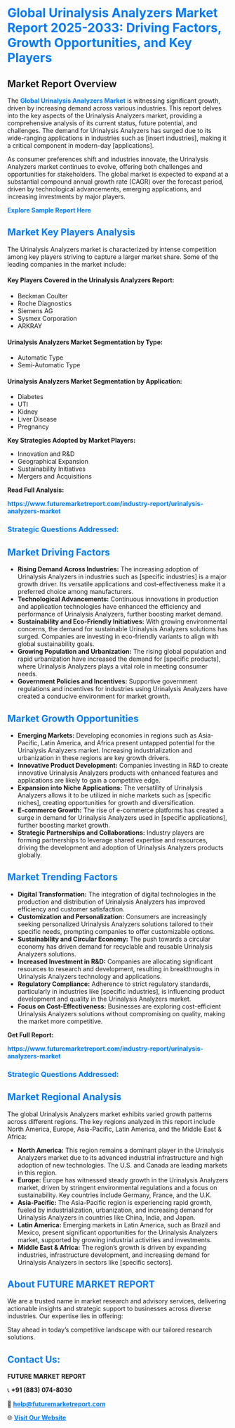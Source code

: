 <h1 style="color: #007BFF;">Global Urinalysis Analyzers Market Report 2025-2033: Driving Factors, Growth Opportunities, and Key Players</h1>

<section id="overview">
<h2>Market Report Overview</h2>
<p>The <a href="https://www.futuremarketreport.com/industry-report/urinalysis-analyzers-market" style="color: #007BFF; text-decoration: none;"><strong>Global Urinalysis Analyzers Market</strong></a> is witnessing significant growth, driven by increasing demand across various industries. This report delves into the key aspects of the Urinalysis Analyzers market, providing a comprehensive analysis of its current status, future potential, and challenges. The demand for Urinalysis Analyzers has surged due to its wide-ranging applications in industries such as [insert industries], making it a critical component in modern-day [applications].</p>
<p>As consumer preferences shift and industries innovate, the Urinalysis Analyzers market continues to evolve, offering both challenges and opportunities for stakeholders. The global market is expected to expand at a substantial compound annual growth rate (CAGR) over the forecast period, driven by technological advancements, emerging applications, and increasing investments by major players.</p>
</section>

<section id="overview">
<p><a href="https://www.futuremarketreport.com/request-sample/reportId=85563" style="color: #007BFF; text-decoration: none;"><strong>Explore Sample Report Here</strong></a></p>
</section>

<section id="key-players">
<h2 style="color: #007BFF;">Market Key Players Analysis</h2>
<p>The Urinalysis Analyzers market is characterized by intense competition among key players striving to capture a larger market share. Some of the leading companies in the market include:</p>
<h4>Key Players Covered in the Urinalysis Analyzers Report:</h4>
<ul><li>Beckman Coulter</li><li>Roche Diagnostics</li><li>Siemens AG</li><li>Sysmex Corporation</li><li>ARKRAY</li></ul>
<h4>Urinalysis Analyzers Market Segmentation by Type:</h4>
<ul><li>Automatic Type</li><li>Semi-Automatic Type</li></ul>

<h4>Urinalysis Analyzers Market Segmentation by Application:</h4>
<ul><li>Diabetes</li><li>UTI</li><li>Kidney</li><li>Liver Disease</li><li>Pregnancy</li></ul>
<p><strong>Key Strategies Adopted by Market Players:</strong></p>
<ul>
<li>Innovation and R&D</li>
<li>Geographical Expansion</li>
<li>Sustainability Initiatives</li>
<li>Mergers and Acquisitions</li>
</ul>
</section>

<section>
<p><strong>Read Full Analysis: </strong></p><a href="https://www.futuremarketreport.com/industry-report/urinalysis-analyzers-market" style="color: #007BFF; text-decoration: none;"><strong>https://www.futuremarketreport.com/industry-report/urinalysis-analyzers-market</strong></a>
<h3 style="color: #007BFF;">Strategic Questions Addressed:</h3>
</section>

<section id="driving-factors">
<h2 style="color: #007BFF;">Market Driving Factors</h2>
<ul>
<li><strong>Rising Demand Across Industries:</strong> The increasing adoption of Urinalysis Analyzers in industries such as [specific industries] is a major growth driver. Its versatile applications and cost-effectiveness make it a preferred choice among manufacturers.</li>
<li><strong>Technological Advancements:</strong> Continuous innovations in production and application technologies have enhanced the efficiency and performance of Urinalysis Analyzers, further boosting market demand.</li>
<li><strong>Sustainability and Eco-Friendly Initiatives:</strong> With growing environmental concerns, the demand for sustainable Urinalysis Analyzers solutions has surged. Companies are investing in eco-friendly variants to align with global sustainability goals.</li>
<li><strong>Growing Population and Urbanization:</strong> The rising global population and rapid urbanization have increased the demand for [specific products], where Urinalysis Analyzers plays a vital role in meeting consumer needs.</li>
<li><strong>Government Policies and Incentives:</strong> Supportive government regulations and incentives for industries using Urinalysis Analyzers have created a conducive environment for market growth.</li>
</ul>
</section>

<section id="growth-opportunities">
<h2 style="color: #007BFF;">Market Growth Opportunities</h2>
<ul>
<li><strong>Emerging Markets:</strong> Developing economies in regions such as Asia-Pacific, Latin America, and Africa present untapped potential for the Urinalysis Analyzers market. Increasing industrialization and urbanization in these regions are key growth drivers.</li>
<li><strong>Innovative Product Development:</strong> Companies investing in R&D to create innovative Urinalysis Analyzers products with enhanced features and applications are likely to gain a competitive edge.</li>
<li><strong>Expansion into Niche Applications:</strong> The versatility of Urinalysis Analyzers allows it to be utilized in niche markets such as [specific niches], creating opportunities for growth and diversification.</li>
<li><strong>E-commerce Growth:</strong> The rise of e-commerce platforms has created a surge in demand for Urinalysis Analyzers used in [specific applications], further boosting market growth.</li>
<li><strong>Strategic Partnerships and Collaborations:</strong> Industry players are forming partnerships to leverage shared expertise and resources, driving the development and adoption of Urinalysis Analyzers products globally.</li>
</ul>
</section>

<section id="trending-factors">
<h2 style="color: #007BFF;">Market Trending Factors</h2>
<ul>
<li><strong>Digital Transformation:</strong> The integration of digital technologies in the production and distribution of Urinalysis Analyzers has improved efficiency and customer satisfaction.</li>
<li><strong>Customization and Personalization:</strong> Consumers are increasingly seeking personalized Urinalysis Analyzers solutions tailored to their specific needs, prompting companies to offer customizable options.</li>
<li><strong>Sustainability and Circular Economy:</strong> The push towards a circular economy has driven demand for recyclable and reusable Urinalysis Analyzers solutions.</li>
<li><strong>Increased Investment in R&D:</strong> Companies are allocating significant resources to research and development, resulting in breakthroughs in Urinalysis Analyzers technology and applications.</li>
<li><strong>Regulatory Compliance:</strong> Adherence to strict regulatory standards, particularly in industries like [specific industries], is influencing product development and quality in the Urinalysis Analyzers market.</li>
<li><strong>Focus on Cost-Effectiveness:</strong> Businesses are exploring cost-efficient Urinalysis Analyzers solutions without compromising on quality, making the market more competitive.</li>
</ul>
</section>

<section>
<p><strong>Get Full Report: </strong></p><a href="https://www.futuremarketreport.com/industry-report/urinalysis-analyzers-market" style="color: #007BFF; text-decoration: none;"><strong>https://www.futuremarketreport.com/industry-report/urinalysis-analyzers-market</strong></a>
<h3 style="color: #007BFF;">Strategic Questions Addressed:</h3>
</section>


<section id="regional-analysis">
<h2 style="color: #007BFF;">Market Regional Analysis</h2>
<p>The global Urinalysis Analyzers market exhibits varied growth patterns across different regions. The key regions analyzed in this report include North America, Europe, Asia-Pacific, Latin America, and the Middle East & Africa:</p>
<ul>
<li><strong>North America:</strong> This region remains a dominant player in the Urinalysis Analyzers market due to its advanced industrial infrastructure and high adoption of new technologies. The U.S. and Canada are leading markets in this region.</li>
<li><strong>Europe:</strong> Europe has witnessed steady growth in the Urinalysis Analyzers market, driven by stringent environmental regulations and a focus on sustainability. Key countries include Germany, France, and the U.K.</li>
<li><strong>Asia-Pacific:</strong> The Asia-Pacific region is experiencing rapid growth, fueled by industrialization, urbanization, and increasing demand for Urinalysis Analyzers in countries like China, India, and Japan.</li>
<li><strong>Latin America:</strong> Emerging markets in Latin America, such as Brazil and Mexico, present significant opportunities for the Urinalysis Analyzers market, supported by growing industrial activities and investments.</li>
<li><strong>Middle East & Africa:</strong> The region’s growth is driven by expanding industries, infrastructure development, and increasing demand for Urinalysis Analyzers in sectors like [specific sectors].</li>
</ul>
</section>

<footer>
<h2 style="color: #007BFF;">About FUTURE MARKET REPORT</h2>
<p>We are a trusted name in market research and advisory services, delivering actionable insights and strategic support to businesses across diverse industries. Our expertise lies in offering:</p>

<p>Stay ahead in today’s competitive landscape with our tailored research solutions.</p>

<h2 style="color: #007BFF;">Contact Us:</h2>
<p><strong>FUTURE MARKET REPORT</strong></p>
<p>📞 <strong>+91 (883) 074-8030</strong></p>
<p>📧 <strong><a href="mailto:help@futuremarketreport.com" style="color: #007BFF;">help@futuremarketreport.com</a></strong></p>
<p>🌐 <strong><a href="https://www.futuremarketreport.com/" style="color: #007BFF;">Visit Our Website</a></strong></p>
</footer>